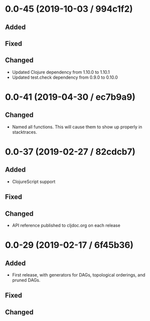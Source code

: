 # 0.0-45 (2019-10-03 / 994c1f2)

## Added

## Fixed

## Changed

- Updated Clojure dependency from 1.10.0 to 1.10.1
- Updated test.check dependency from 0.9.0 to 0.10.0

# 0.0-41 (2019-04-30 / ec7b9a9)

## Changed

- Named all functions. This will cause them to show up properly in stacktraces.

# 0.0-37 (2019-02-27 / 82cdcb7)

## Added

- ClojureScript support

## Fixed

## Changed

- API reference published to cljdoc.org on each release

# 0.0-29 (2019-02-17 / 6f45b36)

## Added

- First release, with generators for DAGs, topological orderings, and pruned
  DAGs.

## Fixed

## Changed
